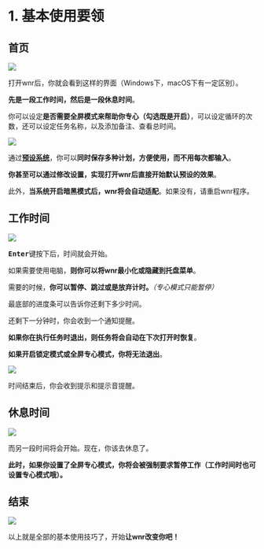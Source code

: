 # 1. 基本使用要领

## 首页

<img src="https://i.loli.net/2020/04/12/osaKftvjBSnGi4D.png"/>

打开wnr后，你就会看到这样的界面（Windows下，macOS下有一定区别）。

**先是一段工作时间，然后是一段休息时间**。

你可以设定**是否需要全屏模式来帮助你专心（勾选既是开启）**，可以设定循环的次数，还可以设定任务名称，以及添加备注、查看总时间。

<img src="https://i.loli.net/2020/04/12/QqhnJjN6p9RClGS.png"/><br />

通过[**预设系统**](./../settings/2-predefined-tasks-settings.md)，你可以**同时保存多种计划，方便使用，而不用每次都输入**。

**你甚至可以通过修改设置，实现打开wnr后直接开始默认预设的效果**。

此外，**当系统开启暗黑模式后，wnr将会自动适配**。如果没有，请重启wnr程序。

## 工作时间

<img src="https://i.loli.net/2020/04/12/vwCpFukyYsmSM9T.png"/><br />

<b><kbd>Enter</kbd></b>键按下后，时间就会开始。

如果需要使用电脑，**则你可以将wnr最小化或隐藏到托盘菜单**。

需要的时候，**你可以暂停、跳过或是放弃计时。***（专心模式只能暂停）*

最底部的进度条可以告诉你还剩下多少时间。

还剩下一分钟时，你会收到一个通知提醒。

**如果你在执行任务时退出，则任务将会自动在下次打开时恢复**。

**如果开启锁定模式或全屏专心模式，你将无法退出**。

<img src="https://i.loli.net/2020/04/12/WtVQvO18JSE5moM.png"/><br />

时间结束后，你会收到提示和提示音提醒。

## 休息时间

<img src="https://i.loli.net/2020/04/12/97Okai8qlDLxBtU.png"/><br />

而另一段时间将会开始。现在，你该去休息了。

**此时，如果你设置了全屏专心模式，你将会被强制要求暂停工作（工作时间时也可设置专心模式哦）。**

## 结束

<img src="https://i.loli.net/2020/04/12/A6h1bWXVN7FMT48.png"/><br />

以上就是全部的基本使用技巧了，开始**让wnr改变你吧！**
